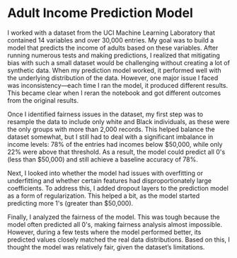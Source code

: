 # Adult Income Prediction Model

I worked with a dataset from the UCI Machine Learning Laboratory that contained 14 variables and over 30,000 entries. My goal was to build a model that predicts the income of adults based on these variables. After running numerous tests and making predictions, I realized that mitigating bias with such a small dataset would be challenging without creating a lot of synthetic data. When my prediction model worked, it performed well with the underlying distribution of the data. However, one major issue I faced was inconsistency—each time I ran the model, it produced different results. This became clear when I reran the notebook and got different outcomes from the original results.

Once I identified fairness issues in the dataset, my first step was to resample the data to include only white and Black individuals, as these were the only groups with more than 2,000 records. This helped balance the dataset somewhat, but I still had to deal with a significant imbalance in income levels: 78% of the entries had incomes below $50,000, while only 22% were above that threshold. As a result, the model could predict all 0's (less than $50,000) and still achieve a baseline accuracy of 78%.

Next, I looked into whether the model had issues with overfitting or underfitting and whether certain features had disproportionately large coefficients. To address this, I added dropout layers to the prediction model as a form of regularization. This helped a bit, as the model started predicting more 1's (greater than $50,000).

Finally, I analyzed the fairness of the model. This was tough because the model often predicted all 0's, making fairness analysis almost impossible. However, during a few tests where the model performed better, its predicted values closely matched the real data distributions. Based on this, I thought the model was relatively fair, given the dataset’s limitations.
